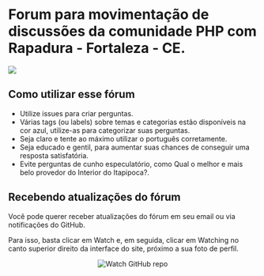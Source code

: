 # Forum para movimentação de discussões da comunidade PHP com Rapadura - Fortaleza - CE.

<img  class="center" src="https://raw.githubusercontent.com/PHPcomRapadura/Forum/master/comunidadephpcomrapadura.jpg">

## Como utilizar esse fórum

  - Utilize issues para criar perguntas.
  - Várias tags (ou labels) sobre temas e categorias estão disponíveis na cor azul, utilize-as para categorizar suas perguntas.
  - Seja claro e tente ao máximo utilizar o português corretamente.
  - Seja educado e gentil, para aumentar suas chances de conseguir uma resposta satisfatória.
  - Evite perguntas de cunho especulatório, como Qual o melhor e mais belo provedor do Interior do Itapipoca?.

## Recebendo atualizações do fórum

Você pode querer receber atualizações do fórum em seu email ou via notificações do GitHub.

Para isso, basta clicar em Watch e, em seguida, clicar em Watching no canto superior direito da interface do site, próximo a sua foto de perfil.

<p align="center">
  <img src="http://s31.postimg.org/nt5f6bbff/watch_github_forum.png" alt="Watch GitHub repo"/>
</p>

